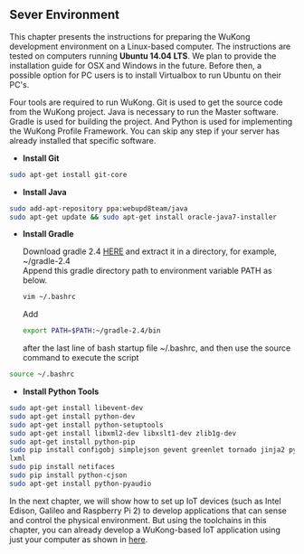 ## Sever Environment

This chapter presents the instructions for preparing the WuKong development environment on a Linux-based computer. The instructions are tested on computers running **Ubuntu 14.04 LTS**. We plan to provide the installation guide for OSX and Windows in the future. Before then, a possible option for PC users is to install Virtualbox to run Ubuntu on their PC's. 

Four tools are required to run WuKong. Git is used to get the source code from the WuKong project. Java is necessary to run the Master software. Gradle is used for building the project.
And Python is used for implementing the WuKong Profile Framework. You can skip any step if your server has already installed that specific software.

* **Install Git**   
```bash
sudo apt-get install git-core
```
  
* **Install Java**  
```bash
sudo add-apt-repository ppa:webupd8team/java
sudo apt-get update && sudo apt-get install oracle-java7-installer
```
  
* **Install Gradle**  

  Download gradle 2.4 [HERE](https://services.gradle.org/distributions/gradle-2.4-all.zip) and extract it in a directory, for example, ~/gradle-2.4  
  Append this gradle directory path to environment variable PATH as below.  
  ```bash  
  vim ~/.bashrc  
  ```
  Add 
  ```bash
  export PATH=$PATH:~/gradle-2.4/bin
  ```
  after the last line of bash startup file ~/.bashrc, and then use the source command to execute the script  
```bash  
source ~/.bashrc
``` 

* **Install Python Tools**  
```bash  
sudo apt-get install libevent-dev  
sudo apt-get install python-dev  
sudo apt-get install python-setuptools  
sudo apt-get install libxml2-dev libxslt1-dev zlib1g-dev  
sudo apt-get install python-pip 
sudo pip install configobj simplejson gevent greenlet tornado jinja2 pyserial \
lxml  
sudo pip install netifaces  
sudo pip install python-cjson  
sudo apt-get install python-pyaudio  
```

In the next chapter, we will show how to set up IoT devices (such as Intel Edison, Galileo and Raspberry Pi 2) to develop applications that can sense and control the physical environment. But using the toolchains in this chapter, you can already develop a WuKong-based IoT application using just your computer as shown in [here](../Examples/Music.md).